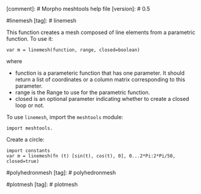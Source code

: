 [comment]: # Morpho meshtools help file
[version]: # 0.5

#linemesh
[tag]: # linemesh

This function creates a mesh composed of line elements from a parametric function. To use it:

    var m = linemesh(function, range, closed=boolean)

where

  * function is a parameteric function that has one parameter. It should return a list of coordinates or a column matrix corresponding to this parameter.
  * range is the Range to use for the parametric function.
  * closed is an optional parameter indicating whether to create a closed loop or not.

To use `linemesh`, import the `meshtools` module:

    import meshtools.

Create a circle:

    import constants 
    var m = linemesh(fn (t) [sin(t), cos(t), 0], 0...2*Pi:2*Pi/50, closed=true)

#polyhedronmesh
[tag]: # polyhedronmesh


#plotmesh
[tag]: # plotmesh
